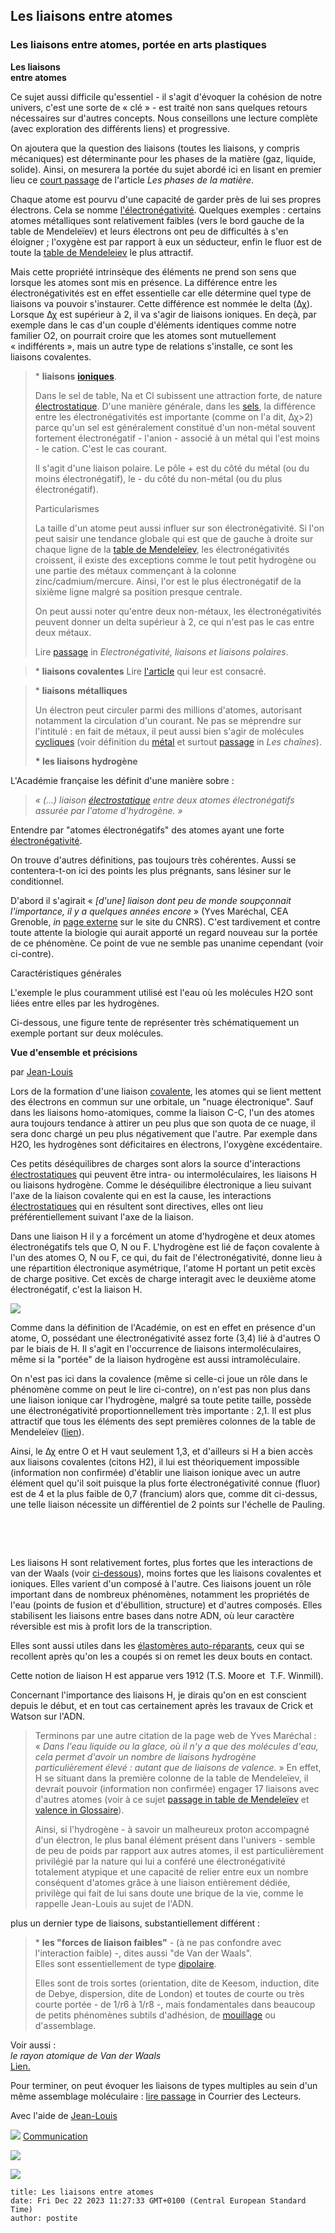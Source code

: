 ## Les liaisons entre atomes
### Les liaisons entre atomes, portée en arts plastiques
 **Les liaisons  
entre atomes**

Ce sujet aussi difficile qu'essentiel - il s'agit d'évoquer la cohésion de notre univers, c'est une sorte de « clé » - est traité non sans quelques retours nécessaires sur d'autres concepts. Nous conseillons une lecture complète (avec exploration des différents liens) et progressive.

On ajoutera que la question des liaisons (toutes les liaisons, y compris mécaniques) est déterminante pour les phases de la matière (gaz, liquide, solide). Ainsi, on mesurera la portée du sujet abordé ici en lisant en premier lieu ce [court passage](gazliquidessolides.html#liaisons) de l'article _Les phases de la matière_.

Chaque atome est pourvu d'une capacité de garder près de lui ses propres électrons. Cela se nomme [l'électronégativité](electronega.html). Quelques exemples : certains atomes métalliques sont relativement faibles (vers le bord gauche de la table de Mendeleïev) et leurs électrons ont peu de difficultés à s'en éloigner ; l'oxygène est par rapport à eux un séducteur, enfin le fluor est de toute la [table de Mendeleiev](annexe1.html) le plus attractif.

Mais cette propriété intrinsèque des éléments ne prend son sens que lorsque les atomes sont mis en présence. La différence entre les électronégativités est en effet essentielle car elle détermine quel type de liaisons va pouvoir s'instaurer. Cette différence est nommée le delta (Δχ). Lorsque Δχ est supérieur à 2, il va s'agir de liaisons ioniques. En deçà, par exemple dans le cas d'un couple d'éléments identiques comme notre familier O2, on pourrait croire que les atomes sont mutuellement « indifférents », mais un autre type de relations s'installe, ce sont les liaisons covalentes.

> \* **liaisons** **[ioniques](ion.html)**.
> 
> Dans le sel de table, Na et Cl subissent une attraction forte, de nature [électrostatique](chap20echelles.html#electrostatique). D'une manière générale, dans les [sels](formationdesels.html), la différence entre les électronégativités est importante (comme on l'a dit, Δχ\>2) parce qu'un sel est généralement constitué d'un non-métal souvent fortement électronégatif - l'anion - associé à un métal qui l'est moins - le cation. C'est le cas courant.
> 
> Il s'agit d'une liaison polaire. Le pôle + est du côté du métal (ou du moins électronégatif), le - du côté du non-métal (ou du plus électronégatif).
> 
> Particularismes
> 
> La taille d'un atome peut aussi influer sur son électronégativité. Si l'on peut saisir une tendance globale qui est que de gauche à droite sur chaque ligne de la [table de Mendeleïev](annexe1.html), les électronégativités croissent, il existe des exceptions comme le tout petit hydrogène ou une partie des métaux commençant à la colonne zinc/cadmium/mercure. Ainsi, l'or est le plus électronégatif de la sixième ligne malgré sa position presque centrale.
> 
> On peut aussi noter qu'entre deux non-métaux, les électronégativités peuvent donner un delta supérieur à 2, ce qui n'est pas le cas entre deux métaux.
> 
> Lire [passage](electronega.html#liaisonpolaire) in _Electronégativité, liaisons et liaisons polaires_.

> \* **liaisons covalentes** Lire [l'article](covalence.html) qui leur est consacré.

> \* **liaisons** **métalliques**
> 
> Un électron peut circuler parmi des millions d'atomes, autorisant notamment la circulation d'un courant. Ne pas se méprendre sur l'intitulé : en fait de métaux, il peut aussi bien s'agir de molécules [cycliques](cyclique.html) (voir définition du [métal](metal.html) et surtout [passage](chaine.html#liaisonsaromatiques) in _Les chaînes_).
> 
> **\* les liaisons hydrogène**

L'Académie française les définit d'une manière sobre :

> _« (...) liaison [électrostatique](electricite.html#electrostatique) entre deux atomes électronégatifs assurée par l'atome d'hydrogène. »_

Entendre par "atomes électronégatifs" des atomes ayant une forte [électronégativité](electronega.html).

On trouve d'autres définitions, pas toujours très cohérentes. Aussi se contentera-t-on ici des points les plus prégnants, sans lésiner sur le conditionnel.

D'abord il s'agirait « _\[d'une\] liaison dont peu de monde soupçonnait l'importance, il y a quelques années encore_ » (Yves Maréchal, CEA Grenoble, _in_ [page externe](http://www.cnrs.fr/cw/dossiers/doseau/decouv/proprie/liaisonHydro.html) sur le site du CNRS). C'est tardivement et contre toute attente la biologie qui aurait apporté un regard nouveau sur la portée de ce phénomène. Ce point de vue ne semble pas unanime cependant (voir ci-contre).

Caractéristiques générales

L'exemple le plus couramment utilisé est l'eau où les molécules H2O sont liées entre elles par les hydrogènes.

Ci-dessous, une figure tente de représenter très schématiquement un exemple portant sur deux molécules.

**Vue d'ensemble** **et précisions**

par [Jean-Louis](quinoussommes.html#jeanlouis)

Lors de la formation d'une liaison [covalente](covalence.html), les atomes qui se lient mettent des électrons en commun sur une orbitale, un "nuage électronique". Sauf dans les liaisons homo-atomiques, comme la liaison C-C, l'un des atomes aura toujours tendance à attirer un peu plus que son quota de ce nuage, il sera donc chargé un peu plus négativement que l'autre. Par exemple dans H2O, les hydrogènes sont déficitaires en électrons, l'oxygène excédentaire.

Ces petits déséquilibres de charges sont alors la source d'interactions [électrostatiques](electricite.html#electrostatique) qui peuvent être intra- ou intermoléculaires, les liaisons H ou liaisons hydrogène. Comme le déséquilibre électronique a lieu suivant l'axe de la liaison covalente qui en est la cause, les interactions [électrostatiques](electricite.html#electrostatique) qui en résultent sont directives, elles ont lieu préférentiellement suivant l'axe de la liaison.

Dans une liaison H il y a forcément un atome d'hydrogène et deux atomes électronégatifs tels que O, N ou F. L'hydrogène est lié de façon covalente à l'un des atomes O, N ou F, ce qui, du fait de l'électronégativité, donne lieu à une répartition électronique asymétrique, l'atome H portant un petit excès de charge positive. Cet excès de charge interagit avec le deuxième atome électronégatif, c'est la liaison H.

![](images/liaisonh.jpg)

Comme dans la définition de l'Académie, on est en effet en présence d'un atome, O, possédant une électronégativité assez forte (3,4) lié à d'autres O par le biais de H. Il s'agit en l'occurrence de liaisons intermoléculaires, même si la "portée" de la liaison hydrogène est aussi intramoléculaire.

On n'est pas ici dans la covalence (même si celle-ci joue un rôle dans le phénomène comme on peut le lire ci-contre), on n'est pas non plus dans une liaison ionique car l'hydrogène, malgré sa toute petite taille, possède une électronégativité proportionnellement très importante : 2,1. Il est plus attractif que tous les éléments des sept premières colonnes de la table de Mendeleïev ([lien](annexe1.html#h)).

Ainsi, le Δχ entre O et H vaut seulement 1,3, et d'ailleurs si H a bien accès aux liaisons covalentes (citons H2), il lui est théoriquement impossible (information non confirmée) d'établir une liaison ionique avec un autre élément quel qu'il soit puisque la plus forte électronégativité connue (fluor) est de 4 et la plus faible de 0,7 (francium) alors que, comme dit ci-dessus, une telle liaison nécessite un différentiel de 2 points sur l'échelle de Pauling.

 

 

Les liaisons H sont relativement fortes, plus fortes que les interactions de van der Waals (voir [ci-dessous](liaisons.html#vanderwaals)), moins fortes que les liaisons covalentes et ioniques. Elles varient d'un composé à l'autre. Ces liaisons jouent un rôle important dans de nombreux phénomènes, notamment les propriétés de l'eau (points de fusion et d'ébullition, structure) et d'autres composés. Elles stabilisent les liaisons entre bases dans notre ADN, où leur caractère réversible est mis à profit lors de la transcription.

Elles sont aussi utiles dans les [élastomères auto-réparants](hitech.html#caoutchoucreparable), ceux qui se recollent après qu'on les a coupés si on remet les deux bouts en contact.

Cette notion de liaison H est apparue vers 1912 (T.S. Moore et  T.F. Winmill).

Concernant l'importance des liaisons H, je dirais qu'on en est conscient depuis le début, et en tout cas certainement après les travaux de Crick et Watson sur l'ADN.

> Terminons par une autre citation de la page web de Yves Maréchal : « _Dans l'eau liquide ou la glace, où il n'y a que des molécules d'eau, cela permet d'avoir un nombre de liaisons hydrogène particulièrement élevé : autant que de liaisons de valence._ » En effet, H se situant dans la première colonne de la table de Mendeleïev, il devrait pouvoir (information non confirmée) engager 17 liaisons avec d'autres atomes (voir à ce sujet [passage in table de Mendeleïev](annexe1.html#valence) et [valence in Glossaire](valence.html)).
> 
> Ainsi, si l'hydrogène - à savoir un malheureux proton accompagné d'un électron, le plus banal élément présent dans l'univers - semble de peu de poids par rapport aux autres atomes, il est particulièrement privilégié par la nature qui lui a conféré une électronégativité totalement atypique et une capacité de relier entre eux un nombre conséquent d'atomes grâce à une liaison entièrement dédiée, privilège qui fait de lui sans doute une brique de la vie, comme le rappelle Jean-Louis au sujet de l'ADN.

plus un dernier type de liaisons, substantiellement différent :

> \* **les "forces de liaison faibles"** - (à ne pas confondre avec l'interaction faible) -, dites aussi "de Van der Waals".  
> Elles sont essentiellement de type [dipolaire](dipole.html).
> 
> Elles sont de trois sortes (orientation, dite de Keesom, induction, dite de Debye, dispersion, dite de London) et toutes de courte ou très courte portée - de 1/r6 à 1/r8 -, mais fondamentales dans beaucoup de petits phénomènes subtils d'adhésion, de [mouillage](chap22mouillage.html) ou d'assemblage.

Voir aussi :  
_le rayon atomique de Van der Waals_  
[Lien.](rayonsatomiques.html#vanderwaals)

Pour terminer, on peut évoquer les liaisons de types multiples au sein d'un même assemblage moléculaire : [lire passage](courrierdeslecteurs2010a130.html#20100319slliaisonsdiverses) in Courrier des Lecteurs.

Avec l'aide de [Jean-Louis](quinoussommes.html#jeanlouis)



![](images/flechebas.gif) [Communication](http://www.artrealite.com/annonceurs.htm) 

[![](https://cbonvin.fr/sites/regie.artrealite.com/visuels/campagne1.png)](index-2.html#20131014)

![](https://cbonvin.fr/sites/regie.artrealite.com/visuels/campagne2.png)
```
title: Les liaisons entre atomes
date: Fri Dec 22 2023 11:27:33 GMT+0100 (Central European Standard Time)
author: postite
```

